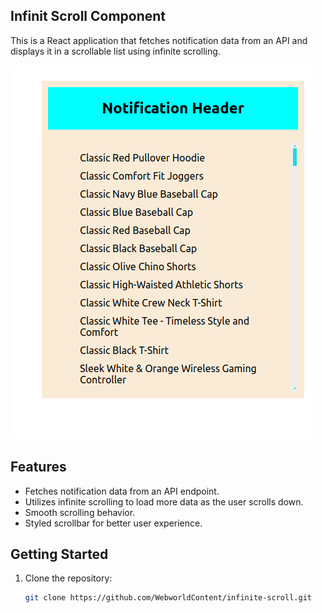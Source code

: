 ## Infinit Scroll Component

This is a React application that fetches notification data from an API and displays it in a scrollable list using infinite scrolling.

![alt text](https://github.com/WebworldContent/infinite-scroll/blob/master/sample.png?raw=true)


## Features

- Fetches notification data from an API endpoint.
- Utilizes infinite scrolling to load more data as the user scrolls down.
- Smooth scrolling behavior.
- Styled scrollbar for better user experience.

## Getting Started

1. Clone the repository:
   ```bash
   git clone https://github.com/WebworldContent/infinite-scroll.git


